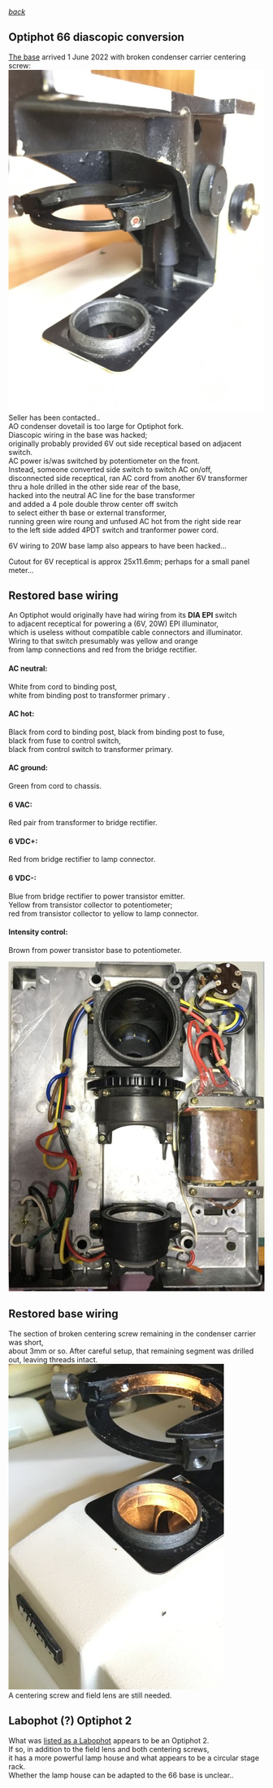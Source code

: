 *[back](./)*
## Optiphot 66 diascopic conversion  

[The base](DIA-EPI_base) arrived 1 June 2022 with broken condenser carrier centering screw:  
![broken](broken.jpg)  
Seller has been contacted..  
AO condenser dovetail is too large for Optiphot fork.  
Diascopic wiring in the base was hacked;  
originally probably provided 6V out side receptical based on adjacent switch.  
AC power is/was switched by potentiometer on the front.  
Instead, someone converted side switch to switch AC on/off,  
disconnected side receptical, ran AC cord from another 6V transformer  
thru a hole drilled in the other side rear of the base,  
hacked into the neutral AC line for the base transformer  
and added a 4 pole double throw center off switch  
to select either th base or external transformer,  
running green wire roung and unfused AC hot from the right side rear  
to the left side added 4PDT switch and tranformer power cord.  
  
6V wiring to 20W base lamp also appears to have been hacked...  

Cutout for 6V receptical is approx 25x11.6mm;  perhaps for a small panel meter...  

## Restored base wiring  

An Optiphot would originally have had wiring from its
**DIA EPI** switch  
to adjacent receptical for powering a (6V, 20W) EPI illuminator,  
which is useless without compatible cable connectors and illuminator.  
Wiring to that switch presumably was yellow and orange  
from lamp connections and red from the bridge rectifier.  

#### AC neutral:  
 White from cord to binding post,  
 white from binding post to transformer primary  .
#### AC hot:  
 Black from cord to binding post, black from binding post to fuse,  
 black from fuse to control switch,  
 black from control switch to transformer primary.
####  AC ground:  
 Green from cord to chassis.
#### 6 VAC:  
 Red pair from transformer to bridge rectifier.  
#### 6 VDC+:  
 Red from bridge rectifier to lamp connector.  
#### 6 VDC-:  
 Blue from bridge rectifier to power transistor emitter.  
 Yellow from transistor collector to potentiometer;  
 red from transistor collector to yellow to lamp connector.
#### Intensity control:  
 Brown from power transistor base to potentiometer.

![base wiring](chassis.jpg)  

## Restored base wiring  
The section of broken centering screw remaining in the condenser carrier was short,  
about 3mm or so.  After careful setup, that remaining segment was drilled out,  leaving threads intact.
![illumination thru condenser carrier](field.jpg)  
A centering screw and field lens are still needed.  

## Labophot (?) Optiphot 2  
What was [listed as a Labophot](Optiphot-2) appears to be an Optiphot 2.  
If so, in addition to the field lens and both centering screws,  
it has a more powerful lamp house and what appears to be a circular stage rack.  
Whether the lamp house can be adapted to the 66 base is unclear..  

